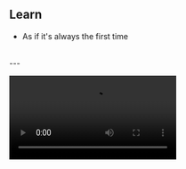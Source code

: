 ## Learn
- As if it's always the first time
<br>
---

![always learning like first](https://user-images.githubusercontent.com/79819812/222457736-78da42a0-7a4a-4b5a-ab80-df01a36e7feb.mp4)
